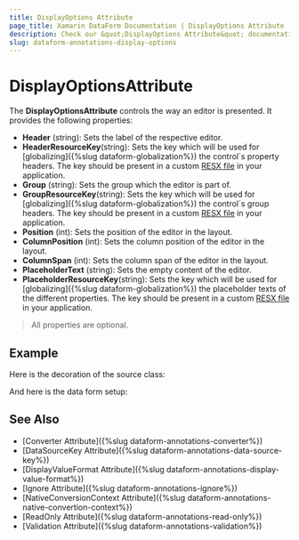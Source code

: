 ```yaml
---
title: DisplayOptions Attribute
page_title: Xamarin DataForm Documentation | DisplayOptions Attribute
description: Check our &quot;DisplayOptions Attribute&quot; documentation article for Telerik DataForm for Xamarin control.
slug: dataform-annotations-display-options
---
```


# DisplayOptionsAttribute

The **DisplayOptionsAttribute** controls the way an editor is presented. It provides the following properties:

- **Header** (string): Sets the label of the respective editor.
- **HeaderResourceKey**(string): Sets the key which will be used for [globalizing]({%slug dataform-globalization%}) the control´s property headers. The key should be present in a custom [RESX file](https://docs.microsoft.com/en-us/previous-versions/visualstudio/visual-studio-2008/ekyft91f(v=vs.90)) in your application.
- **Group** (string): Sets the group which the editor is part of.
- **GroupResourceKey**(string): Sets the key which will be used for [globalizing]({%slug dataform-globalization%}) the control´s group headers. The key should be present in a custom [RESX file](https://docs.microsoft.com/en-us/previous-versions/visualstudio/visual-studio-2008/ekyft91f(v=vs.90)) in your application.
- **Position** (int): Sets the position of the editor in the layout.
- **ColumnPosition** (int): Sets the column position of the editor in the layout.
- **ColumnSpan** (int): Sets the column span of the editor in the layout.
- **PlaceholderText** (string): Sets the empty content of the editor.
- **PlaceholderResourceKey**(string): Sets the key which will be used for [globalizing]({%slug dataform-globalization%}) the placeholder texts of the different properties. The key should be present in a custom [RESX file](https://docs.microsoft.com/en-us/previous-versions/visualstudio/visual-studio-2008/ekyft91f(v=vs.90)) in your application.

> All properties are optional.

## Example

Here is the decoration of the source class:

<snippet id='dataform-dataannotations-displayoptions-source'/>

And here is the data form setup:

<snippet id='dataform-dataannotations-displayoptions-form'/>

## See Also

- [Converter Attribute]({%slug dataform-annotations-converter%})
- [DataSourceKey Attribute]({%slug dataform-annotations-data-source-key%})
- [DisplayValueFormat Attribute]({%slug dataform-annotations-display-value-format%})
- [Ignore Attribute]({%slug dataform-annotations-ignore%})
- [NativeConversionContext Attribute]({%slug dataform-annotations-native-convertion-context%})
- [ReadOnly Attribute]({%slug dataform-annotations-read-only%})
- [Validation Attribute]({%slug dataform-annotations-validation%})